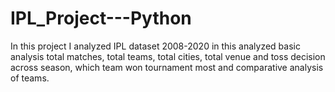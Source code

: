 # IPL_Project---Python
In this project I analyzed IPL dataset 2008-2020 in this analyzed basic analysis total matches, total teams, total cities, total venue and toss decision across season, which team won tournament most and comparative analysis of teams.
